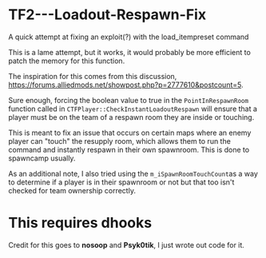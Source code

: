 # TF2---Loadout-Respawn-Fix
A quick attempt at fixing an exploit(?) with the load_itempreset command

This is a lame attempt, but it works, it would probably be more efficient to patch the memory for this function.

The inspiration for this comes from this discussion, https://forums.alliedmods.net/showpost.php?p=2777610&postcount=5.

Sure enough, forcing the boolean value to true in the `PointInRespawnRoom` function called in `CTFPlayer::CheckInstantLoadoutRespawn` will ensure that a player must be on the team of a respawn room they are inside or touching. 

This is meant to fix an issue that occurs on certain maps where an enemy player can "touch" the resupply room, which allows them to run the command and instantly respawn in their own spawnroom. This is done to spawncamp usually.

As an additional note, I also tried using the `m_iSpawnRoomTouchCount`as a way to determine if a player is in their spawnroom or not but that too isn't checked for team ownership correctly.

# This requires dhooks

Credit for this goes to **nosoop** and **Psyk0tik**, I just wrote out code for it.
